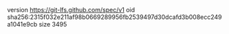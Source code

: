 version https://git-lfs.github.com/spec/v1
oid sha256:2315f032e211af98b0669289956fb2539497d30dcafd3b008ecc249a1041e9cb
size 3495
